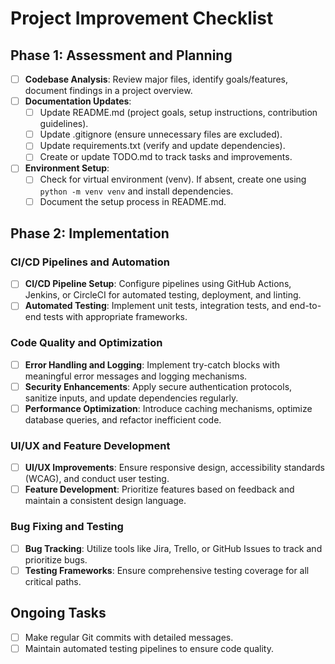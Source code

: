 # Project Improvement Checklist

## Phase 1: Assessment and Planning

- [ ] **Codebase Analysis**: Review major files, identify goals/features, document findings in a project overview.
- [ ] **Documentation Updates**:
  - [ ] Update README.md (project goals, setup instructions, contribution guidelines).
  - [ ] Update .gitignore (ensure unnecessary files are excluded).
  - [ ] Update requirements.txt (verify and update dependencies).
  - [ ] Create or update TODO.md to track tasks and improvements.
- [ ] **Environment Setup**:
  - [ ] Check for virtual environment (venv). If absent, create one using `python -m venv venv` and install dependencies.
  - [ ] Document the setup process in README.md.

## Phase 2: Implementation

### CI/CD Pipelines and Automation

- [ ] **CI/CD Pipeline Setup**: Configure pipelines using GitHub Actions, Jenkins, or CircleCI for automated testing, deployment, and linting.
- [ ] **Automated Testing**: Implement unit tests, integration tests, and end-to-end tests with appropriate frameworks.

### Code Quality and Optimization

- [ ] **Error Handling and Logging**: Implement try-catch blocks with meaningful error messages and logging mechanisms.
- [ ] **Security Enhancements**: Apply secure authentication protocols, sanitize inputs, and update dependencies regularly.
- [ ] **Performance Optimization**: Introduce caching mechanisms, optimize database queries, and refactor inefficient code.

### UI/UX and Feature Development

- [ ] **UI/UX Improvements**: Ensure responsive design, accessibility standards (WCAG), and conduct user testing.
- [ ] **Feature Development**: Prioritize features based on feedback and maintain a consistent design language.

### Bug Fixing and Testing

- [ ] **Bug Tracking**: Utilize tools like Jira, Trello, or GitHub Issues to track and prioritize bugs.
- [ ] **Testing Frameworks**: Ensure comprehensive testing coverage for all critical paths.

## Ongoing Tasks

- [ ] Make regular Git commits with detailed messages.
- [ ] Maintain automated testing pipelines to ensure code quality.
